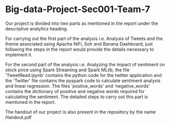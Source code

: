 # Big-data-Project-Sec001-Team-7
Our project is divided into two parts as mentioned in the report under the descriptive analytics heading. 

For carrying out the first part of the analysis i.e. Analysis of Tweets and the theme associated using Apache NiFi, Solr and Banana Dashboard, just following the steps in the report would provide the details necessary to implement it. 
    
For the second part of the analysis i.e. Analyzing the impact of sentiment on stock price using Spark Streaming and Spark MLlib, the file 'TweetRead.ipynb' contains the python code for the twitter application and the 'Twitter' file contains the pyspark code to calculate sentiment analysis and linear regression. 
The files 'postive_words'  and 'negative_words' contains the dictionary of positive and negative words required for calculating the sentiment. The detailed steps to carry out this part is mentioned in the report.

The handout of our project is also present in the repository by the name Handout.pdf

